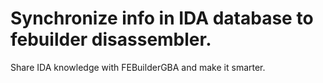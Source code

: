 # Synchronize info in IDA database to febuilder disassembler.

Share IDA knowledge with FEBuilderGBA and make it smarter.
